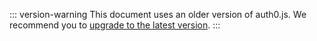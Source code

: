 ::: version-warning
This document uses an older version of auth0.js. We recommend you to
<a href="/libraries/auth0js/migration-guide">upgrade to the latest version</a>.
:::